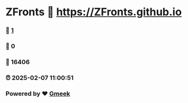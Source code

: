 # ZFronts :link: https://ZFronts.github.io 
### :page_facing_up: [1](https://ZFronts.github.io/tag.html) 
### :speech_balloon: 0 
### :hibiscus: 16406 
### :alarm_clock: 2025-02-07 11:00:51 
### Powered by :heart: [Gmeek](https://github.com/Meekdai/Gmeek)
